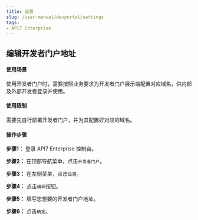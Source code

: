 ```yaml
---
title: 设置
slug: /user-manual/devportal/settings
tags:
- API7 Enterprise
---
```


## 编辑开发者门户地址

#### 使用场景

使用开发者门户时，需要按照业务要求为开发者门户展示端配置对应域名，供内部及外部开发者登录并使用。

#### 使用限制

需要先自行部署开发者门户，并为其配置好对应的域名。

#### 操作步骤

**步骤1：** 登录 API7 Enterprise 控制台。

**步骤2：** 在顶部导航菜单，点击`开发者门户`。

**步骤3：** 在左侧菜单，点击`设置`。

**步骤4：** 点击`编辑`按钮。

**步骤5：** 填写您想要的开发者门户地址。

**步骤6：** 点击`确定`。
